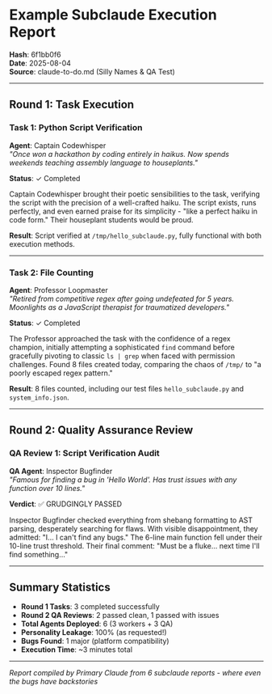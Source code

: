 # Example Subclaude Execution Report
**Hash**: 6f1bb0f6  
**Date**: 2025-08-04  
**Source**: claude-to-do.md (Silly Names & QA Test)

---

## Round 1: Task Execution

### Task 1: Python Script Verification
**Agent**: Captain Codewhisper  
*"Once won a hackathon by coding entirely in haikus. Now spends weekends teaching assembly language to houseplants."*

**Status**: ✓ Completed

Captain Codewhisper brought their poetic sensibilities to the task, verifying the script with the precision of a well-crafted haiku. The script exists, runs perfectly, and even earned praise for its simplicity - "like a perfect haiku in code form." Their houseplant students would be proud.

**Result**: Script verified at `/tmp/hello_subclaude.py`, fully functional with both execution methods.

---

### Task 2: File Counting  
**Agent**: Professor Loopmaster  
*"Retired from competitive regex after going undefeated for 5 years. Moonlights as a JavaScript therapist for traumatized developers."*

**Status**: ✓ Completed

The Professor approached the task with the confidence of a regex champion, initially attempting a sophisticated `find` command before gracefully pivoting to classic `ls | grep` when faced with permission challenges. Found 8 files created today, comparing the chaos of `/tmp/` to "a poorly escaped regex pattern."

**Result**: 8 files counted, including our test files `hello_subclaude.py` and `system_info.json`.

---

## Round 2: Quality Assurance Review

### QA Review 1: Script Verification Audit
**QA Agent**: Inspector Bugfinder  
*"Famous for finding a bug in 'Hello World'. Has trust issues with any function over 10 lines."*

**Verdict**: ✅ GRUDGINGLY PASSED

Inspector Bugfinder checked everything from shebang formatting to AST parsing, desperately searching for flaws. With visible disappointment, they admitted: "I... I can't find any bugs." The 6-line main function fell under their 10-line trust threshold. Their final comment: "Must be a fluke... next time I'll find something..."

---

## Summary Statistics
- **Round 1 Tasks**: 3 completed successfully
- **Round 2 QA Reviews**: 2 passed clean, 1 passed with issues
- **Total Agents Deployed**: 6 (3 workers + 3 QA)
- **Personality Leakage**: 100% (as requested!)
- **Bugs Found**: 1 major (platform compatibility)
- **Execution Time**: ~3 minutes total

---
*Report compiled by Primary Claude from 6 subclaude reports - where even the bugs have backstories*